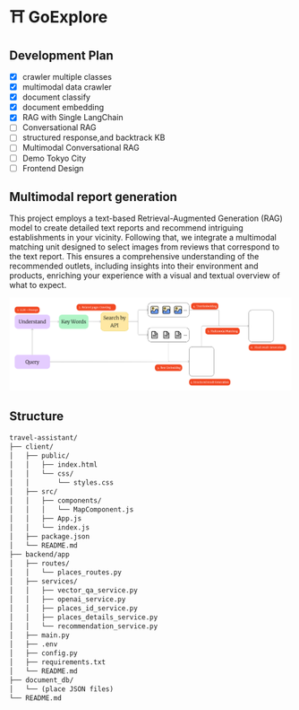 # ⛩️ GoExplore

## Development Plan

- [x] crawler multiple classes 
- [x] multimodal data crawler
- [x] document classify
- [x] document embedding 
- [x] RAG with Single LangChain
- [ ] Conversational RAG 
- [ ] structured response,and backtrack KB
- [ ] Multimodal Conversational RAG 
- [ ] Demo Tokyo City 
- [ ] Frontend Design
 
## Multimodal report generation

This project employs a text-based Retrieval-Augmented Generation (RAG) model to create detailed text reports and recommend intriguing establishments in your vicinity. Following that, we integrate a multimodal matching unit designed to select images from reviews that correspond to the text report. This ensures a comprehensive understanding of the recommended outlets, including insights into their environment and products, enriching your experience with a visual and textual overview of what to expect.

![Pipeline](images/structure.png)

## Structure

```
travel-assistant/
├── client/
│   ├── public/
│   │   ├── index.html
│   │   └── css/
│   │       └── styles.css
│   ├── src/
│   │   ├── components/
│   │   │   └── MapComponent.js
│   │   ├── App.js
│   │   └── index.js
│   ├── package.json
│   └── README.md
├── backend/app
│   ├── routes/
│   │   └── places_routes.py
│   ├── services/
│   │   ├── vector_qa_service.py
│   │   ├── openai_service.py
│   │   ├── places_id_service.py
│   │   ├── places_details_service.py
│   │   └── recommendation_service.py
│   ├── main.py
│   ├── .env
│   ├── config.py
│   ├── requirements.txt
│   └── README.md
├── document_db/
│   └── (place JSON files)
└── README.md
```